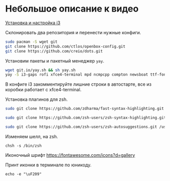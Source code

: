 # Небольшое описание к видео

[Установка и настройка i3](https://www.youtube.com/watch?v=clizwONNhMI)

Склонировать два репозитория и перенести нужные конфиги.

```bash
sudo pacman -S wget git
git clone https://github.com/ctlos/openbox-config.git
git clone https://github.com/creio/dots.git
```

Установим пакеты и пакетный менеджер `yay`.

```bash
wget git.io/yay.sh && sh yay.sh
yay -S i3-gaps rofi xfce4-terminal mpd ncmpcpp compton newsboat ttf-font-awesome polybar-git oh-my-zsh-git
```

В конфиге i3 закомментируйте лишние строки в автостарте, все из коробки работает с xfce4-terminal.

Установка плагинов для zsh.

```bash
sudo git clone https://github.com/zdharma/fast-syntax-highlighting.git /usr/share/oh-my-zsh/custom/plugins/fast-syntax-highlighting

sudo git clone https://github.com/zsh-users/zsh-syntax-highlighting.git /usr/share/oh-my-zsh/custom/plugins/zsh-syntax-highlighting

sudo git clone https://github.com/zsh-users/zsh-autosuggestions.git /usr/share/oh-my-zsh/custom/plugins/zsh-autosuggestions
```

Изменяем шелл, на zsh.

`chsh -s /bin/zsh`

Иконочный шрифт https://fontawesome.com/icons?d=gallery

Принт иконки в терминале по юникоду.

`echo -e "\uF209"`